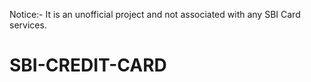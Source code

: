 Notice:- It is an unofficial project and not associated with any SBI Card services.
# SBI-CREDIT-CARD
